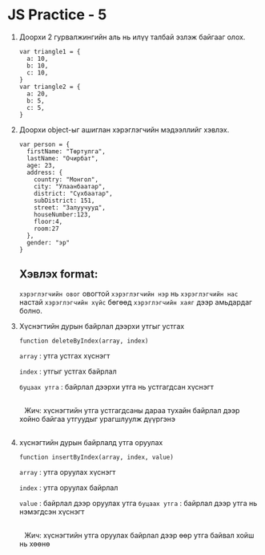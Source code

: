 # JS Practice - 5

1. Доорхи 2 гурвалжингийн аль нь илүү талбай эзлэж байгааг олох.
   
   ```JS
   var triangle1 = {
     a: 10,
     b: 10,
     c: 10,
   } 
   var triangle2 = {
     a: 20, 
     b: 5,
     c: 5,
   }
   ```
2. Доорхи object-ыг ашиглан хэрэглэгчийн мэдээллийг хэвлэх.
    ```JS
    var person = {
      firstName: "Төртулга",
      lastName: "Очирбат",
      age: 23,
      address: {
        country: "Монгол",
        city: "Улаанбаатар",
        district: "Сүхбаатар",
        subDistrict: 151,
        street: "Залуучууд",
        houseNumber:123,
        floor:4,
        room:27
      },
      gender: "эр"
    }
    ```
    ## Хэвлэх format:

    `хэрэглэгчийн овог` овогтой `хэрэглэгчийн нэр` нь `хэрэглэгчийн нас` настай `хэрэглэгчийн хүйс` бөгөөд `хэрэглэгчийн хаяг` дээр амьдардаг болно.

3. Хүснэгтийн дурын байрлал дээрхи утгыг устгах
    
    ```JS
    function deleteByIndex(array, index)
    ```
    `array` : утга устгах хүснэгт

    `index` : утгыг устгах байрлал 

    `буцаах утга` : байрлал дээрхи утга нь устгагдсан хүснэгт
    <p style="padding:1rem 0; text-indent:10px;"> Жич: хүснэгтийн утга устгагдсаны дараа тухайн байрлал дээр хойно байгаа утгуудыг урагшлуулж дүүргэнэ</p>

4.  хүснэгтийн дурын байрлалд утга оруулах
    ```JS
    function insertByIndex(array, index, value)
    ```
    `array` : утга оруулах хүснэгт

    `index` : утга оруулах байрлал 
    
    `value` : байрлал дээр оруулах утга
    `буцаах утга` : байрлал дээр утга нь нэмэгдсэн хүснэгт
      <p style="padding:1rem 0; text-indent:10px;"> Жич: хүснэгтийн утга оруулах байрлал дээр өөр утга байвал хойш нь хөөнө</p>